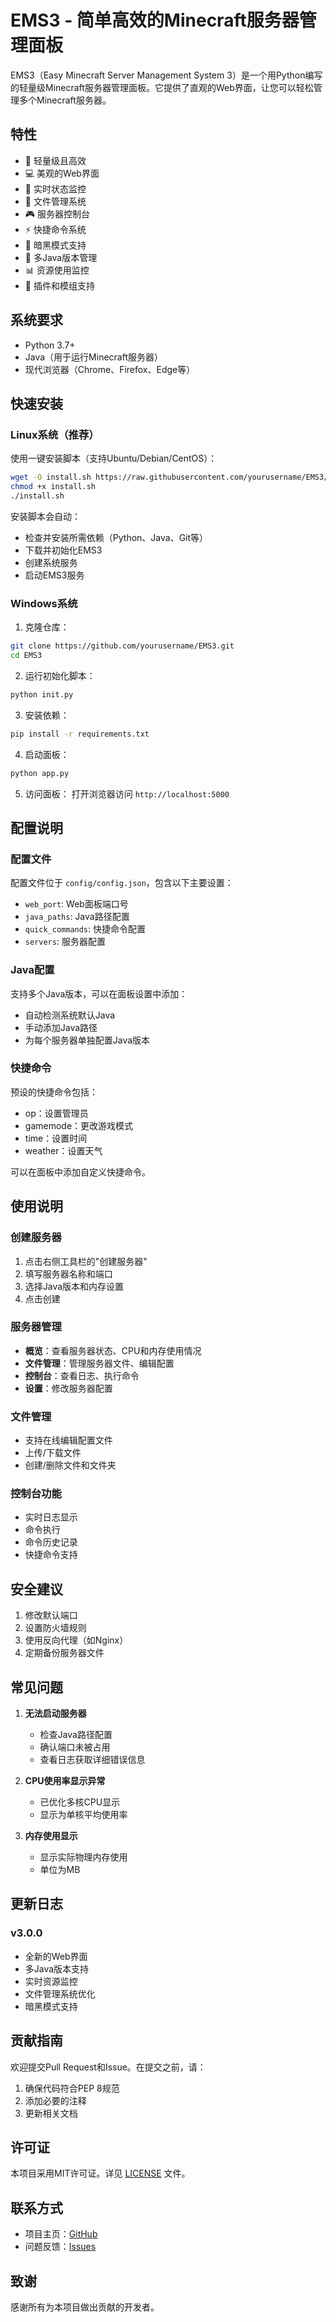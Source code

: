 # EMS3 - 简单高效的Minecraft服务器管理面板

EMS3（Easy Minecraft Server Management System 3）是一个用Python编写的轻量级Minecraft服务器管理面板。它提供了直观的Web界面，让您可以轻松管理多个Minecraft服务器。

## 特性

- 🚀 轻量级且高效
- 💻 美观的Web界面
- 🔄 实时状态监控
- 📁 文件管理系统
- 🎮 服务器控制台
- ⚡ 快捷命令系统
- 🌙 暗黑模式支持
- 🔧 多Java版本管理
- 📊 资源使用监控
- 🔌 插件和模组支持

## 系统要求

- Python 3.7+
- Java（用于运行Minecraft服务器）
- 现代浏览器（Chrome、Firefox、Edge等）

## 快速安装

### Linux系统（推荐）

使用一键安装脚本（支持Ubuntu/Debian/CentOS）：

```bash
wget -O install.sh https://raw.githubusercontent.com/yourusername/EMS3/main/install.sh
chmod +x install.sh
./install.sh
```

安装脚本会自动：
- 检查并安装所需依赖（Python、Java、Git等）
- 下载并初始化EMS3
- 创建系统服务
- 启动EMS3服务

### Windows系统

1. 克隆仓库：
```bash
git clone https://github.com/yourusername/EMS3.git
cd EMS3
```

2. 运行初始化脚本：
```bash
python init.py
```

3. 安装依赖：
```bash
pip install -r requirements.txt
```

4. 启动面板：
```bash
python app.py
```

5. 访问面板：
打开浏览器访问 `http://localhost:5000`

## 配置说明

### 配置文件

配置文件位于 `config/config.json`，包含以下主要设置：

- `web_port`: Web面板端口号
- `java_paths`: Java路径配置
- `quick_commands`: 快捷命令配置
- `servers`: 服务器配置

### Java配置

支持多个Java版本，可以在面板设置中添加：
- 自动检测系统默认Java
- 手动添加Java路径
- 为每个服务器单独配置Java版本

### 快捷命令

预设的快捷命令包括：
- op：设置管理员
- gamemode：更改游戏模式
- time：设置时间
- weather：设置天气

可以在面板中添加自定义快捷命令。

## 使用说明

### 创建服务器

1. 点击右侧工具栏的"创建服务器"
2. 填写服务器名称和端口
3. 选择Java版本和内存设置
4. 点击创建

### 服务器管理

- **概览**：查看服务器状态、CPU和内存使用情况
- **文件管理**：管理服务器文件、编辑配置
- **控制台**：查看日志、执行命令
- **设置**：修改服务器配置

### 文件管理

- 支持在线编辑配置文件
- 上传/下载文件
- 创建/删除文件和文件夹

### 控制台功能

- 实时日志显示
- 命令执行
- 命令历史记录
- 快捷命令支持

## 安全建议

1. 修改默认端口
2. 设置防火墙规则
3. 使用反向代理（如Nginx）
4. 定期备份服务器文件

## 常见问题

1. **无法启动服务器**
   - 检查Java路径配置
   - 确认端口未被占用
   - 查看日志获取详细错误信息

2. **CPU使用率显示异常**
   - 已优化多核CPU显示
   - 显示为单核平均使用率

3. **内存使用显示**
   - 显示实际物理内存使用
   - 单位为MB

## 更新日志

### v3.0.0
- 全新的Web界面
- 多Java版本支持
- 实时资源监控
- 文件管理系统优化
- 暗黑模式支持

## 贡献指南

欢迎提交Pull Request和Issue。在提交之前，请：

1. 确保代码符合PEP 8规范
2. 添加必要的注释
3. 更新相关文档

## 许可证

本项目采用MIT许可证。详见 [LICENSE](LICENSE) 文件。

## 联系方式

- 项目主页：[GitHub](https://github.com/yourusername/EMS3)
- 问题反馈：[Issues](https://github.com/yourusername/EMS3/issues)

## 致谢

感谢所有为本项目做出贡献的开发者。
